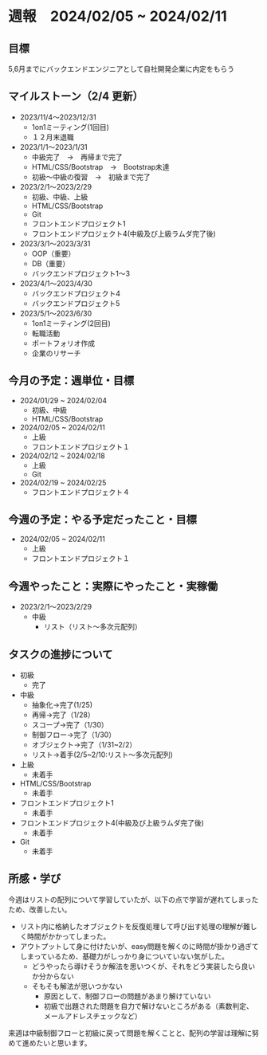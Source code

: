 # 週報　2024/02/05 ~ 2024/02/11
## 目標
5,6月までにバックエンドエンジニアとして自社開発企業に内定をもらう

## マイルストーン（2/4 更新）
- 2023/11/4〜2023/12/31
    - 1on1ミーティング(1回目)
    - １２月末退職
- 2023/1/1〜2023/1/31
    - 中級完了　→　再帰まで完了
    - HTML/CSS/Bootstrap　→　Bootstrap未達
    - 初級〜中級の復習　→　初級まで完了
- 2023/2/1〜2023/2/29
    - 初級、中級、上級
    - HTML/CSS/Bootstrap
    - Git
    - フロントエンドプロジェクト1
    - フロントエンドプロジェクト4(中級及び上級ラムダ完了後)
- 2023/3/1〜2023/3/31
    - OOP（重要）
    - DB（重要）
    - バックエンドプロジェクト1〜3
- 2023/4/1〜2023/4/30
    - バックエンドプロジェクト4
    - バックエンドプロジェクト5
- 2023/5/1〜2023/6/30
    - 1on1ミーティング(2回目)
    - 転職活動
    - ポートフォリオ作成
    - 企業のリサーチ

## 今月の予定：週単位・目標
- 2024/01/29 ~ 2024/02/04
    - 初級、中級
    - HTML/CSS/Bootstrap
- 2024/02/05 ~ 2024/02/11
    - 上級
    - フロントエンドプロジェクト１
- 2024/02/12 ~ 2024/02/18
    - 上級
    - Git
- 2024/02/19 ~ 2024/02/25
    - フロントエンドプロジェクト４

## 今週の予定：やる予定だったこと・目標
- 2024/02/05 ~ 2024/02/11
    - 上級
    - フロントエンドプロジェクト１

## 今週やったこと：実際にやったこと・実稼働
- 2023/2/1〜2023/2/29
    - 中級
      - リスト（リスト〜多次元配列）

## タスクの進捗について
- 初級
    - 完了
- 中級
    - 抽象化→完了(1/25)
    - 再帰→完了（1/28）
    - スコープ→完了（1/30）
    - 制御フロー→完了（1/30）
    - オブジェクト→完了（1/31~2/2）
    - リスト→着手(2/5~2/10:リスト〜多次元配列)
- 上級
    - 未着手
- HTML/CSS/Bootstrap
    - 未着手
- フロントエンドプロジェクト1
    - 未着手
- フロントエンドプロジェクト4(中級及び上級ラムダ完了後)
    - 未着手
- Git
    - 未着手
   
## 所感・学び
今週はリストの配列について学習していたが、以下の点で学習が遅れてしまったため、改善したい。
- リスト内に格納したオブジェクトを反復処理して呼び出す処理の理解が難しく時間がかかってしまった。
- アウトプットして身に付けたいが、easy問題を解くのに時間が掛かり過ぎてしまっているため、基礎力がしっかり身についていない気がした。
  - どうやったら導けそうか解法を思いつくが、それをどう実装したら良いか分からない
  - そもそも解法が思いつかない
    - 原因として、制御フローの問題があまり解けていない
    - 初級で出題された問題を自力で解けないところがある（素数判定、メールアドレスチェックなど）

来週は中級制御フローと初級に戻って問題を解くことと、配列の学習は理解に努めて進めたいと思います。

